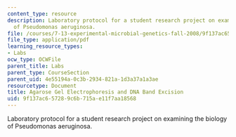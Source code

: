 ```yaml
---
content_type: resource
description: Laboratory protocol for a student research project on examining the biology
  of Pseudomonas aeruginosa.
file: /courses/7-13-experimental-microbial-genetics-fall-2008/9f137ac657289c6b715ae11f7aa18568_MIT7_13f08_lab02_Protocol_Agarose.pdf
file_type: application/pdf
learning_resource_types:
- Labs
ocw_type: OCWFile
parent_title: Labs
parent_type: CourseSection
parent_uid: 4e55194a-0c3b-2934-821a-1d3a37a1a3ae
resourcetype: Document
title: Agarose Gel Electrophoresis and DNA Band Excision
uid: 9f137ac6-5728-9c6b-715a-e11f7aa18568
---
```

Laboratory protocol for a student research project on examining the biology of Pseudomonas aeruginosa.

